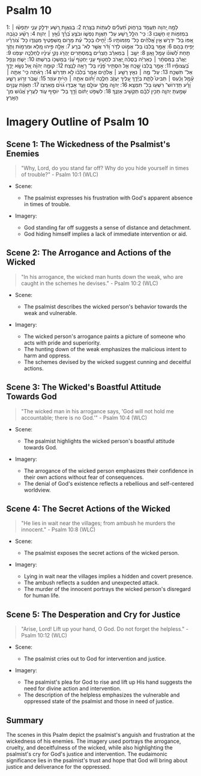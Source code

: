 # Psalm 10
1: לָמָ֣ה יְ֭הוָה תַּעֲמֹ֣ד בְּרָח֑וֹק תַּ֝עְלִ֗ים לְעִתּ֥וֹת בַּצָּרֽ͏ָה׃
2: בְּגַאֲוַ֣ת רָ֭שָׁע יִדְלַ֣ק עָנִ֑י יִתָּפְשׂ֓וּ ׀ בִּמְזִמּ֖וֹת ז֣וּ חָשָֽׁבוּ׃
3: כִּֽי־ הִלֵּ֣ל רָ֭שָׁע עַל־ תַּאֲוַ֣ת נַפְשׁ֑וֹ וּבֹצֵ֥עַ בֵּ֝רֵ֗ךְ נִ֘אֵ֥ץ ׀ יְהוָֽה׃
4: רָשָׁ֗ע כְּגֹ֣בַהּ אַ֭פּוֹ בַּל־ יִדְרֹ֑שׁ אֵ֥ין אֱ֝לֹהִ֗ים כָּל־ מְזִמּוֹתָֽיו׃
5: יָ֘חִ֤ילוּ בְּכָל־ עֵ֗ת מָר֣וֹם מִ֭שְׁפָּטֶיךָ מִנֶּגְדּ֑וֹ כָּל־ צ֝וֹרְרָ֗יו יָפִ֥יחַ בָּהֶֽם׃
6: אָמַ֣ר בְּ֭לִבּוֹ בַּל־ אֶמּ֑וֹט לְדֹ֥ר וָ֝דֹ֗ר אֲשֶׁ֣ר לֹֽא־ בְרָֽע׃
7: אָלָ֤ה פִּ֣יהוּ מָ֭לֵא וּמִרְמ֣וֹת וָתֹ֑ךְ תַּ֥חַת לְ֝שׁוֹנ֗וֹ עָמָ֥ל וָאָֽוֶן׃
8: יֵשֵׁ֤ב ׀ בְּמַאְרַ֬ב חֲצֵרִ֗ים בַּֽ֭מִּסְתָּרִים יַהֲרֹ֣ג נָקִ֑י עֵ֝ינָ֗יו לְֽחֵלְכָ֥ה יִצְפֹּֽנוּ׃
9: יֶאֱרֹ֬ב בַּמִּסְתָּ֨ר ׀ כְּאַרְיֵ֬ה בְסֻכֹּ֗ה יֶ֭אֱרֹב לַחֲט֣וֹף עָנִ֑י יַחְטֹ֥ף עָ֝נִ֗י בְּמָשְׁכ֥וֹ בְרִשְׁתּֽוֹ׃
10: יָשֹׁ֑חַ וְנָפַ֥ל בַּ֝עֲצוּמָ֗יו
11: אָמַ֣ר בְּ֭לִבּוֹ שָׁ֣כַֽח אֵ֑ל הִסְתִּ֥יר פָּ֝נָ֗יו בַּל־ רָאָ֥ה לָנֶֽצַח׃
12: קוּמָ֤ה יְהוָ֗ה אֵ֭ל נְשָׂ֣א יָדֶ֑ךָ אַל־ תִּשְׁכַּ֥ח
13: עַל־ מֶ֤ה ׀ נִאֵ֖ץ רָשָׁ֥ע ׀ אֱלֹהִ֑ים אָמַ֥ר בְּ֝לִבּ֗וֹ לֹ֣א תִּדְרֹֽשׁ׃
14: רָאִ֡תָה כִּֽי־ אַתָּ֤ה ׀ עָ֘מָ֤ל וָכַ֨עַס ׀ תַּבִּיט֮ לָתֵ֪ת בְּיָ֫דֶ֥ךָ עָ֭לֶיךָ יַעֲזֹ֣ב חֵלֶ֑כָה יָ֝ת֗וֹם אַתָּ֤ה ׀ הָיִ֬יתָ עוֹזֵֽר׃
15: שְׁ֭בֹר זְר֣וֹעַ רָשָׁ֑ע וָ֝רָ֗ע תִּֽדְרוֹשׁ־ רִשְׁע֥וֹ בַל־ תִּמְצָֽא׃
16: יְהוָ֣ה מֶ֭לֶךְ עוֹלָ֣ם וָעֶ֑ד אָבְד֥וּ ג֝וֹיִ֗ם מֵֽאַרְצֽוֹ׃
17: תַּאֲוַ֬ת עֲנָוִ֣ים שָׁמַ֣עְתָּ יְהוָ֑ה תָּכִ֥ין לִ֝בָּ֗ם תַּקְשִׁ֥יב אָזְנֶֽךָ׃
18: לִשְׁפֹּ֥ט יָת֗וֹם וָ֫דָ֥ךְ בַּל־ יוֹסִ֥יף ע֑וֹד לַעֲרֹ֥ץ אֱ֝נ֗וֹשׁ מִן־ הָאָֽרֶץ׃

# Imagery Outline of Psalm 10

## Scene 1: The Wickedness of the Psalmist's Enemies

> "Why, Lord, do you stand far off? Why do you hide yourself in times of trouble?" - Psalm 10:1 (WLC)

- Scene:
  - The psalmist expresses his frustration with God's apparent absence in times of trouble.

- Imagery:
  - God standing far off suggests a sense of distance and detachment.
  - God hiding himself implies a lack of immediate intervention or aid.

## Scene 2: The Arrogance and Actions of the Wicked

> "In his arrogance, the wicked man hunts down the weak, who are caught in the schemes he devises." - Psalm 10:2 (WLC)

- Scene:
  - The psalmist describes the wicked person's behavior towards the weak and vulnerable.

- Imagery:
  - The wicked person's arrogance paints a picture of someone who acts with pride and superiority.
  - The hunting down of the weak emphasizes the malicious intent to harm and oppress.
  - The schemes devised by the wicked suggest cunning and deceitful actions.

## Scene 3: The Wicked's Boastful Attitude Towards God

> "The wicked man in his arrogance says, 'God will not hold me accountable; there is no God.'" - Psalm 10:4 (WLC)

- Scene:
  - The psalmist highlights the wicked person's boastful attitude towards God.

- Imagery:
  - The arrogance of the wicked person emphasizes their confidence in their own actions without fear of consequences.
  - The denial of God's existence reflects a rebellious and self-centered worldview.

## Scene 4: The Secret Actions of the Wicked

> "He lies in wait near the villages; from ambush he murders the innocent." - Psalm 10:8 (WLC)

- Scene:
  - The psalmist exposes the secret actions of the wicked person.

- Imagery:
  - Lying in wait near the villages implies a hidden and covert presence.
  - The ambush reflects a sudden and unexpected attack.
  - The murder of the innocent portrays the wicked person's disregard for human life.

## Scene 5: The Desperation and Cry for Justice

> "Arise, Lord! Lift up your hand, O God. Do not forget the helpless." - Psalm 10:12 (WLC)

- Scene:
  - The psalmist cries out to God for intervention and justice.

- Imagery:
  - The psalmist's plea for God to rise and lift up His hand suggests the need for divine action and intervention.
  - The description of the helpless emphasizes the vulnerable and oppressed state of the psalmist and those in need of justice.

## Summary

The scenes in this Psalm depict the psalmist's anguish and frustration at the wickedness of his enemies. The imagery used portrays the arrogance, cruelty, and deceitfulness of the wicked, while also highlighting the psalmist's cry for God's justice and intervention. The eudaimonic significance lies in the psalmist's trust and hope that God will bring about justice and deliverance for the oppressed.